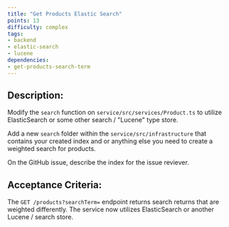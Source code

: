 ```yaml
---
title: "Get Products Elastic Search"
points: 13
difficulty: complex
tags: 
- backend
- elastic-search
- lucene
dependencies:
- get-products-search-term
---
```


## Description:

Modify the `search` function on `service/src/services/Product.ts` to utilize ElasticSearch or some other search / "Lucene" type store.

Add a new `search` folder within the `service/src/infrastructure` that contains your created index and or anything else you need to create a weighted search for products.

On the GitHub issue, describe the index for the issue reviever.

## Acceptance Criteria:

The `GET /products?searchTerm=` endpoint returns search returns that are weighted differently. The service now utilizes ElasticSearch or another Lucene / search store.